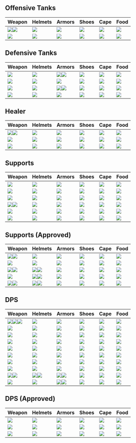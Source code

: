 ## Offensive Tanks

| Weapon | Helmets | Armors | Shoes | Cape | Food |
|---|---|---|---|---|---|
| ![](../../img/ava/T8_MAIN_MACE@4)![](../../img/ava/T8_OFF_SHIELD_AVALON@4) | ![](../../img/ava/T8_HEAD_PLATE_SET2@4) | ![](../../img/ava/T8_ARMOR_PLATE_HELL@4) | ![](../../img/ava/T8_SHOES_LEATHER_SET2@4) | ![](../../img/ava/T8_CAPEITEM_FW_MARTLOCK@4) | ![](../../img/ava/T7_MEAL_OMELETTE_AVALON@3) |
| ![](../../img/ava/T8_2H_HAMMER_AVALON@4) | ![](../../img/ava/T8_HEAD_PLATE_SET2@4) | ![](../../img/ava/T8_ARMOR_PLATE_HELL@4) | ![](../../img/ava/T8_SHOES_LEATHER_SET2@4) | ![](../../img/ava/T8_CAPEITEM_FW_MARTLOCK@4) | ![](../../img/ava/T7_MEAL_OMELETTE_AVALON@3) |

## Defensive Tanks

| Weapon | Helmets | Armors | Shoes | Cape | Food |
|---|---|---|---|---|---|
| ![](../../img/ava/T8_2H_QUARTERSTAFF_AVALON@4) | ![](../../img/ava/T8_HEAD_LEATHER_SET3@4) | ![](../../img/ava/T8_ARMOR_PLATE_FEY@4)![](../../img/ava/T8_ARMOR_PLATE_SET2@4) | ![](../../img/ava/T8_SHOES_LEATHER_SET1@4) | ![](../../img/ava/T8_CAPEITEM_FW_LYMHURST@4) | ![](../../img/ava/T7_MEAL_OMELETTE_AVALON@3) |
| ![](../../img/ava/T8_2H_RAM_KEEPER@4) | ![](../../img/ava/T8_HEAD_PLATE_KEEPER@4) | ![](../../img/ava/T8_ARMOR_PLATE_SET3@4) | ![](../../img/ava/T8_SHOES_LEATHER_SET2@4) | ![](../../img/ava/T8_CAPEITEM_FW_MARTLOCK@4) | ![](../../img/ava/T7_MEAL_OMELETTE_AVALON@3) |
| ![](../../img/ava/T8_2H_MACE@4) | ![](../../img/ava/T8_HEAD_PLATE_KEEPER@4) | ![](../../img/ava/T8_ARMOR_PLATE_FEY@4)![](../../img/ava/T8_ARMOR_PLATE_HELL@4) | ![](../../img/ava/T8_SHOES_LEATHER_SET1@4) | ![](../../img/ava/T8_CAPEITEM_FW_MARTLOCK@4) | ![](../../img/ava/T7_MEAL_OMELETTE_AVALON@3) |
| ![](../../img/ava/T8_2H_ICEGAUNTLETS_HELL@4) | ![](../../img/ava/T8_HEAD_LEATHER_SET3@4) | ![](../../img/ava/T8_ARMOR_PLATE_FEY@4) | ![](../../img/ava/T8_SHOES_LEATHER_SET1@4) | ![](../../img/ava/T8_CAPEITEM_FW_FORTSTERLING@4) | ![](../../img/ava/T7_MEAL_OMELETTE_AVALON@3) |

## Healer

| Weapon | Helmets | Armors | Shoes | Cape | Food |
|---|---|---|---|---|---|
| ![](../../img/ava/T8_MAIN_HOLYSTAFF_AVALON@4)![](../../img/ava/T8_OFF_HORN_KEEPER@4) | ![](../../img/ava/T8_HEAD_PLATE_SET2@4) | ![](../../img/ava/T8_ARMOR_CLOTH_SET2@4) | ![](../../img/ava/T8_SHOES_LEATHER_SET1@4) | ![](../../img/ava/T8_CAPEITEM_FW_LYMHURST@4) | ![](../../img/ava/T7_MEAL_OMELETTE_FISH@3) |
| ![](../../img/ava/T8_2H_HOLYSTAFF_HELL@4) | ![](../../img/ava/T8_HEAD_PLATE_SET2@4) | ![](../../img/ava/T8_ARMOR_CLOTH_SET2@4) | ![](../../img/ava/T8_SHOES_LEATHER_SET1@4) | ![](../../img/ava/T8_CAPEITEM_FW_LYMHURST@4) | ![](../../img/ava/T7_MEAL_OMELETTE_FISH@3) |
| ![](../../img/ava/T8_2H_NATURESTAFF_HELL@4) | ![](../../img/ava/T8_HEAD_LEATHER_SET3@4) | ![](../../img/ava/T8_ARMOR_CLOTH_SET2@4) | ![](../../img/ava/T8_SHOES_LEATHER_SET1@4) | ![](../../img/ava/T8_CAPEITEM_FW_LYMHURST@4) | ![](../../img/ava/T7_MEAL_OMELETTE_FISH@3) |

## Supports

| Weapon | Helmets | Armors | Shoes | Cape | Food |
|---|---|---|---|---|---|
| ![](../../img/ava/T8_2H_ENIGMATICORB_MORGANA@4) | ![](../../img/ava/T8_HEAD_LEATHER_SET3@4) | ![](../../img/ava/T8_ARMOR_PLATE_HELL@4) | ![](../../img/ava/T8_SHOES_LEATHER_SET1@4) | ![](../../img/ava/T8_CAPEITEM_FW_FORTSTERLING@4) | ![](../../img/ava/T7_MEAL_OMELETTE_AVALON@3) |
| ![](../../img/ava/T8_2H_ARCANESTAFF_HELL@4) | ![](../../img/ava/T8_HEAD_LEATHER_SET3@4) | ![](../../img/ava/T8_ARMOR_PLATE_HELL@4) | ![](../../img/ava/T8_SHOES_LEATHER_SET2@4) | ![](../../img/ava/T8_CAPEITEM_FW_FORTSTERLING@4) | ![](../../img/ava/T7_MEAL_OMELETTE_AVALON@3) |
| ![](../../img/ava/T8_2H_ENIGMATICSTAFF@4) | ![](../../img/ava/T8_HEAD_CLOTH_FEY@4) | ![](../../img/ava/T8_ARMOR_PLATE_KEEPER@4) | ![](../../img/ava/T8_SHOES_LEATHER_SET1@4) | ![](../../img/ava/T8_CAPEITEM_FW_LYMHURST@4) | ![](../../img/ava/T7_MEAL_OMELETTE_AVALON@3) |
| ![](../../img/ava/T8_MAIN_CURSEDSTAFF_UNDEAD@4)![](../../img/ava/T8_OFF_HORN_KEEPER@4) | ![](../../img/ava/T8_HEAD_LEATHER_SET3@4) | ![](../../img/ava/T8_ARMOR_PLATE_HELL@4) | ![](../../img/ava/T8_SHOES_PLATE_UNDEAD@4) | ![](../../img/ava/T8_CAPEITEM_FW_LYMHURST@4) | ![](../../img/ava/T7_MEAL_OMELETTE_AVALON@3) |
| ![](../../img/ava/T8_2H_CURSEDSTAFF_MORGANA@4) | ![](../../img/ava/T8_HEAD_CLOTH_FEY@4) | ![](../../img/ava/T8_ARMOR_CLOTH_SET1@4) | ![](../../img/ava/T8_SHOES_PLATE_UNDEAD@4) | ![](../../img/ava/T8_CAPEITEM_MORGANA@4) | ![](../../img/ava/T7_MEAL_OMELETTE_AVALON@3) |
| ![](../../img/ava/T8_2H_DUALMACE_AVALON@4) | ![](../../img/ava/T8_HEAD_LEATHER_SET3@4) | ![](../../img/ava/T8_ARMOR_PLATE_HELL@4) | ![](../../img/ava/T8_SHOES_LEATHER_SET1@4) | ![](../../img/ava/T8_CAPEITEM_FW_LYMHURST@4) | ![](../../img/ava/T7_MEAL_OMELETTE_AVALON@3) |

## Supports (Approved)

| Weapon | Helmets | Armors | Shoes | Cape | Food |
|---|---|---|---|---|---|
| ![](../../img/ava/T8_MAIN_ARCANESTAFF_UNDEAD@4)![](../../img/ava/T8_OFF_TOTEM_KEEPER@4) | ![](../../img/ava/T8_HEAD_PLATE_SET2@4) | ![](../../img/ava/T8_ARMOR_PLATE_HELL@4) | ![](../../img/ava/T8_SHOES_LEATHER_FEY@4) | ![](../../img/ava/T8_CAPEITEM_FW_MARTLOCK@4) | ![](../../img/ava/T7_MEAL_OMELETTE_AVALON@3) |
| ![](../../img/ava/T8_2H_HAMMER_AVALON@4) | ![](../../img/ava/T8_HEAD_CLOTH_SET2@4) | ![](../../img/ava/T8_ARMOR_PLATE_SET3@4) | ![](../../img/ava/T8_SHOES_LEATHER_SET2@4) | ![](../../img/ava/T8_CAPEITEM_FW_MARTLOCK@4) | ![](../../img/ava/T7_MEAL_OMELETTE_AVALON@3) |
| ![](../../img/ava/T8_MAIN_ROCKMACE_KEEPER@4)![](../../img/ava/T8_OFF_HORN_KEEPER@4) | ![](../../img/ava/T8_HEAD_LEATHER_SET3@4)![](../../img/ava/T8_HEAD_PLATE_SET2@4) | ![](../../img/ava/T8_ARMOR_PLATE_HELL@4) | ![](../../img/ava/T8_SHOES_LEATHER_SET2@4) | ![](../../img/ava/T8_CAPEITEM_FW_MARTLOCK@4) | ![](../../img/ava/T7_MEAL_OMELETTE_AVALON@3) |
| ![](../../img/ava/T8_2H_ARCANESTAFF@4) | ![](../../img/ava/T8_HEAD_LEATHER_HELL@4)![](../../img/ava/T8_HEAD_CLOTH_SET2@4) | ![](../../img/ava/T8_ARMOR_PLATE_FEY@4) | ![](../../img/ava/T8_SHOES_LEATHER_SET1@4) | ![](../../img/ava/T8_CAPEITEM_FW_MARTLOCK@4) | ![](../../img/ava/T7_MEAL_OMELETTE_AVALON@3) |
| ![](../../img/ava/T8_MAIN_ARCANESTAFF@4)![](../../img/ava/T8_OFF_HORN_KEEPER@4) | ![](../../img/ava/T8_HEAD_LEATHER_HELL@4)![](../../img/ava/T8_HEAD_CLOTH_SET2@4) | ![](../../img/ava/T8_ARMOR_PLATE_FEY@4) | ![](../../img/ava/T8_SHOES_LEATHER_SET1@4) | ![](../../img/ava/T8_CAPEITEM_FW_MARTLOCK@4) | ![](../../img/ava/T7_MEAL_OMELETTE_AVALON@3) |

## DPS

| Weapon | Helmets | Armors | Shoes | Cape | Food |
|---|---|---|---|---|---|
| ![](../../img/ava/T8_MAIN_DAGGER_HELL@4)![](../../img/ava/T8_OFF_SPIKEDSHIELD_MORGANA@4)![](../../img/ava/T8_OFF_DEMONSKULL_HELL@4) | ![](../../img/ava/T8_HEAD_PLATE_SET2@4) | ![](../../img/ava/T8_ARMOR_LEATHER_AVALON@4) | ![](../../img/ava/T8_SHOES_PLATE_UNDEAD@4) | ![](../../img/ava/T8_CAPEITEM_FW_LYMHURST@4) | ![](../../img/ava/T8_MEAL_STEW@3) |
| ![](../../img/ava/T8_2H_KNUCKLES_AVALON@4) | ![](../../img/ava/T8_HEAD_PLATE_SET2@4) | ![](../../img/ava/T8_ARMOR_LEATHER_AVALON@4) | ![](../../img/ava/T8_SHOES_PLATE_UNDEAD@4) | ![](../../img/ava/T8_CAPEITEM_FW_LYMHURST@4) | ![](../../img/ava/T8_MEAL_STEW@3) |
| ![](../../img/ava/T8_2H_KNUCKLES_SET3@4) | ![](../../img/ava/T8_HEAD_PLATE_SET2@4) | ![](../../img/ava/T8_ARMOR_LEATHER_AVALON@4) | ![](../../img/ava/T8_SHOES_PLATE_UNDEAD@4) | ![](../../img/ava/T8_CAPEITEM_FW_LYMHURST@4) | ![](../../img/ava/T8_MEAL_STEW@3) |
| ![](../../img/ava/T8_2H_HARPOON_HELL@4) | ![](../../img/ava/T8_HEAD_PLATE_SET2@4) | ![](../../img/ava/T8_ARMOR_LEATHER_AVALON@4) | ![](../../img/ava/T8_SHOES_PLATE_UNDEAD@4) | ![](../../img/ava/T8_CAPEITEM_FW_LYMHURST@4) | ![](../../img/ava/T7_MEAL_OMELETTE_AVALON@3) |
| ![](../../img/ava/T8_2H_DAGGER_KATAR_AVALON@4) | ![](../../img/ava/T8_HEAD_PLATE_SET2@4) | ![](../../img/ava/T8_ARMOR_LEATHER_AVALON@4) | ![](../../img/ava/T8_SHOES_PLATE_UNDEAD@4) | ![](../../img/ava/T8_CAPEITEM_FW_LYMHURST@4) | ![](../../img/ava/T8_MEAL_STEW@3) |
| ![](../../img/ava/T8_2H_CLEAVER_HELL@4) | ![](../../img/ava/T8_HEAD_PLATE_SET2@4) | ![](../../img/ava/T8_ARMOR_PLATE_HELL@4) | ![](../../img/ava/T8_SHOES_PLATE_UNDEAD@4) | ![](../../img/ava/T8_CAPEITEM_FW_LYMHURST@4) | ![](../../img/ava/T7_MEAL_OMELETTE_AVALON@3) |
| ![](../../img/ava/T8_2H_AXE_AVALON@4) | ![](../../img/ava/T8_HEAD_PLATE_SET2@4) | ![](../../img/ava/T8_ARMOR_PLATE_HELL@4) | ![](../../img/ava/T8_SHOES_PLATE_UNDEAD@4) | ![](../../img/ava/T8_CAPEITEM_FW_LYMHURST@4) | ![](../../img/ava/T7_MEAL_OMELETTE_AVALON@3) |
| ![](../../img/ava/T8_2H_ICECRYSTAL_UNDEAD@4) | ![](../../img/ava/T8_HEAD_LEATHER_SET3@4) | ![](../../img/ava/T8_ARMOR_CLOTH_SET1@4) | ![](../../img/ava/T8_SHOES_CLOTH_ROYAL@4) | ![](../../img/ava/T8_CAPEITEM_MORGANA@4) | ![](../../img/ava/T8_MEAL_STEW@3) |
| ![](../../img/ava/T8_MAIN_SCIMITAR_MORGANA@4)![](../../img/ava/T8_OFF_LAMP_UNDEAD@4) | ![](../../img/ava/T8_HEAD_CLOTH_AVALON@4)![](../../img/ava/T8_HEAD_PLATE_SET2@4) | ![](../../img/ava/T8_ARMOR_CLOTH_AVALON@4)![](../../img/ava/T8_ARMOR_LEATHER_AVALON@4) | ![](../../img/ava/T8_SHOES_PLATE_UNDEAD@4) | ![](../../img/ava/T8_CAPEITEM_FW_MARTLOCK@4) | ![](../../img/ava/T8_MEAL_STEW@3) |
| ![](../../img/ava/T8_2H_KNUCKLES_HELL@4) | ![](../../img/ava/T8_HEAD_CLOTH_AVALON@4) | ![](../../img/ava/T8_ARMOR_LEATHER_AVALON@4)![](../../img/ava/T8_ARMOR_LEATHER_SET3@4) | ![](../../img/ava/T8_SHOES_PLATE_UNDEAD@4) | ![](../../img/ava/T8_CAPEITEM_MORGANA@4) | ![](../../img/ava/T8_MEAL_STEW@3) |

## DPS (Approved)

| Weapon | Helmets | Armors | Shoes | Cape | Food |
|---|---|---|---|---|---|
| ![](../../img/ava/T8_2H_KNUCKLES_KEEPER@4) | ![](../../img/ava/T8_HEAD_PLATE_SET2@4) | ![](../../img/ava/T8_ARMOR_LEATHER_AVALON@4) | ![](../../img/ava/T8_SHOES_PLATE_UNDEAD@4) | ![](../../img/ava/T8_CAPEITEM_FW_LYMHURST@4) | ![](../../img/ava/T8_MEAL_STEW@3) |
| ![](../../img/ava/T8_2H_SCYTHE_HELL@4) | ![](../../img/ava/T8_HEAD_PLATE_SET2@4) | ![](../../img/ava/T8_ARMOR_LEATHER_AVALON@4) | ![](../../img/ava/T8_SHOES_PLATE_UNDEAD@4) | ![](../../img/ava/T8_CAPEITEM_FW_LYMHURST@4) | ![](../../img/ava/T8_MEAL_STEW@3) |
| ![](../../img/ava/T8_2H_FIRESTAFF_HELL@4) | ![](../../img/ava/T8_HEAD_LEATHER_SET3@4) | ![](../../img/ava/T8_ARMOR_CLOTH_SET1@4) | ![](../../img/ava/T8_SHOES_CLOTH_ROYAL@4) | ![](../../img/ava/T8_CAPEITEM_FW_FORTSTERLING@4) | ![](../../img/ava/T8_MEAL_STEW@3) |

